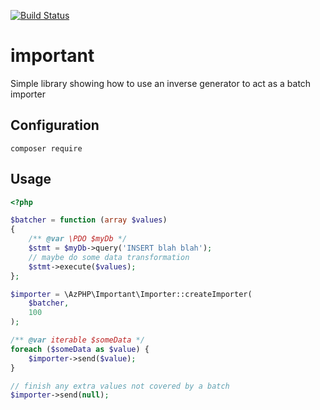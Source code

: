 [![Build Status](https://travis-ci.com/azPHP/important.svg?branch=master)](https://travis-ci.com/azPHP/important)

# important
Simple library showing how to use an inverse generator to act as a batch importer

## Configuration

`composer require `

## Usage

```php
<?php

$batcher = function (array $values)
{
    /** @var \PDO $myDb */
    $stmt = $myDb->query('INSERT blah blah');
    // maybe do some data transformation
    $stmt->execute($values);
};

$importer = \AzPHP\Important\Importer::createImporter(
    $batcher,
    100
);

/** @var iterable $someData */
foreach ($someData as $value) {
    $importer->send($value);
}

// finish any extra values not covered by a batch
$importer->send(null);
```